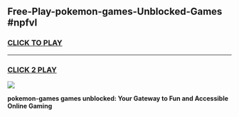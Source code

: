 
## Free-Play-pokemon-games-Unblocked-Games #npfvl
<h3>
<a href="https://news.freeplayer.one?title=pokemon-games&ref=8M">CLICK TO PLAY</a></h3>
<hr>

<h3>
<a href="https://news.freeplayer.one?title=pokemon-games&ref=8M">CLICK 2 PLAY</a>
  
</h3>

<a href="https://news.freeplayer.one?title=pokemon-games&ref=8M"><img src="https://clearcache.store/games.png"></a>


**pokemon-games games unblocked: Your Gateway to Fun and Accessible Online Gaming**

